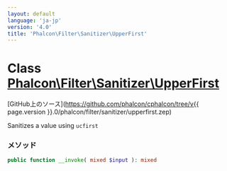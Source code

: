 ```yaml
---
layout: default
language: 'ja-jp'
version: '4.0'
title: 'Phalcon\Filter\Sanitizer\UpperFirst'
---
```


# Class [Phalcon\Filter\Sanitizer\UpperFirst](Phalcon_Filter_Sanitizer_UpperFirst)

[GitHub上のソース](https://github.com/phalcon/cphalcon/tree/v{{ page.version }}.0/phalcon/filter/sanitizer/upperfirst.zep)

Sanitizes a value using `ucfirst`

### メソッド

```php
public function __invoke( mixed $input ): mixed
```